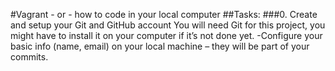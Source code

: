 #Vagrant - or - how to code in your local computer
##Tasks:
###0. Create and setup your Git and GitHub account
You will need Git for this project, you might have to install it on your computer if it’s not done yet.
-Configure your basic info (name, email) on your local machine – they will be part of your commits.

